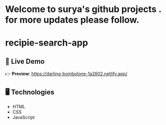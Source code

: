 

# Welcome to surya's github projects . for more updates please follow.



# recipie-search-app



## 🔴 Live Demo

👉 **Preview**: https://darling-bombolone-1a2602.netlify.app/
## 🖥️ Technologies

- HTML
- CSS
- JavaScript

